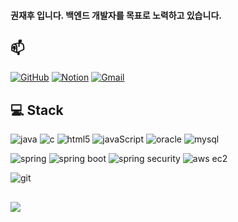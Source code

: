 <h4>권재후 입니다. 백엔드 개발자를 목표로 노력하고 있습니다. </h4>
<!--<h4>hi, i'm JaeHoo Kwon </h4>-->

## 📫 
<!-- github --> <!-- notion --> <!-- gmail -->
<a href="https://github.com/KwonJaeHoo"><img alt="GitHub" src="https://img.shields.io/badge/GitHub-100000?style=for-the-badge&logo=github&logoColor=white"/></a> 
<a href="https://www.notion.so/0318-f1286f9f8aa64756808f25ffc5390a1f?pvs=4"><img alt="Notion" src="https://img.shields.io/badge/Notion-000000?style=for-the-badge&logo=notion&logoColor=white"/></a>
<a href="mailto:wogn2918@gmail.com"><img alt="Gmail" src="https://img.shields.io/badge/gmail-EA4335?style=for-the-badge&logo=gmail&logoColor=black"/></a>

## 💻 Stack

<p align="left">
  <!-- java --> <!-- c --> <!-- html5 --><!-- javaScript --> <!-- oracle --><!-- mysql -->
  <img alt="java" src="https://img.shields.io/badge/Java-ED8B00?style=for-the-badge&logo=openjdk&logoColor=white"/>
  <img alt="c" src="https://img.shields.io/badge/C-00599C?style=for-the-badge&logo=c&logoColor=white"/>
  <img alt="html5" src="https://img.shields.io/badge/HTML5-E34F26?style=for-the-badge&logo=html5&logoColor=white"/>
  <img alt="javaScript" src="https://img.shields.io/badge/JavaScript-F7DF1E?style=for-the-badge&logo=JavaScript&logoColor=white"/>
  <img alt="oracle" src="https://img.shields.io/badge/Oracle-F80000?style=for-the-badge&logo=oracle&logoColor=black"/>
  <img alt="mysql" src="https://img.shields.io/badge/MySQL-005C84?style=for-the-badge&logo=mysql&logoColor=white"/>
</p>

<p align="left">
  <!-- spring --> <!-- spring boot --> <!-- spring security --> <!-- aws ec2 -->
  <img alt="spring" src="https://img.shields.io/badge/Spring-6DB33F?style=for-the-badge&logo=spring&logoColor=white"/>
  <img alt="spring boot" src="https://img.shields.io/badge/Spring%20Boot-6DB33F?style=for-the-badge&logo=Spring%20Boot&logoColor=white"/>
  <img alt="spring security" src="https://img.shields.io/badge/Spring_Security-6DB33F?style=for-the-badge&logo=Spring-Security&logoColor=white"/>
  <img alt="aws ec2" src="https://img.shields.io/badge/Amazon_AWS-FF9900?style=for-the-badge&logo=amazonec2&logoColor=white"/>
</p>

<p align="left">
  <!-- git -->
  <img alt="git" src="https://img.shields.io/badge/GIT-E44C30?style=for-the-badge&logo=git&logoColor=white"/>
</p>

## 
<p align="left">
  <!-- Hits -->
  <a href="https://hits.seeyoufarm.com"><img src="https://hits.seeyoufarm.com/api/count/incr/badge.svg?url=https%3A%2F%2Fgithub.com%2FKwonJaeHoo%2FKwonJaeHoo&count_bg=%2379C83D&title_bg=%23555555&icon=&icon_color=%23E7E7E7&title=hits&edge_flat=false"/></a>
</p>
